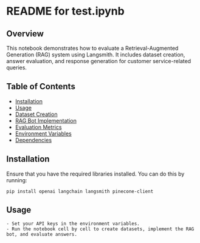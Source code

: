 # README for test.ipynb

## Overview
This notebook demonstrates how to evaluate a Retrieval-Augmented Generation (RAG) system using Langsmith. It includes dataset creation, answer evaluation, and response generation for customer service-related queries.

## Table of Contents
- [Installation](#installation)
- [Usage](#usage)
- [Dataset Creation](#dataset-creation)
- [RAG Bot Implementation](#rag-bot-implementation)
- [Evaluation Metrics](#evaluation-metrics)
- [Environment Variables](#environment-variables)
- [Dependencies](#dependencies)

## Installation
Ensure that you have the required libraries installed. You can do this by running:

    pip install openai langchain langsmith pinecone-client




## Usage
    - Set your API keys in the environment variables.
    - Run the notebook cell by cell to create datasets, implement the RAG bot, and evaluate answers.
